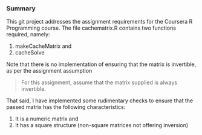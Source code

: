 ### Summary

This git project addresses the assignment requirements for the Coursera R Programming course.
The file cachematrix.R contains two functions required, namely:
1. makeCacheMatrix and
2. cacheSolve

Note that there is no implementation of ensuring that the matrix is invertible, as per the 
assignment assumption

>For this assignment, assume that the matrix supplied is always invertible.

That said, I have implemented some rudimentary checks to ensure that the passed matrix
has the following characteristics:
1. It is a numeric matrix and
2. It has a square structure (non-square matrices not offering inversion)

